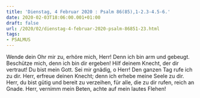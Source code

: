 ```yaml
---
title: 'Dienstag, 4 Februar 2020 : Psalm 86(85),1-2.3-4.5-6.'
date: 2020-02-03T18:06:00.001+01:00
draft: false
url: /2020/02/dienstag-4-februar-2020-psalm-86851-23.html
tags: 
- PSALMUS
---
```


Wende dein Ohr mir zu, erhöre mich, Herr! Denn ich bin arm und gebeugt. Beschütze mich, denn ich bin dir ergeben! Hilf deinem Knecht, der dir vertraut! Du bist mein Gott. Sei mir gnädig, o Herr! Den ganzen Tag rufe ich zu dir. Herr, erfreue deinen Knecht; denn ich erhebe meine Seele zu dir. Herr, du bist gütig und bereit zu verzeihen, für alle, die zu dir rufen, reich an Gnade. Herr, vernimm mein Beten, achte auf mein lautes Flehen!